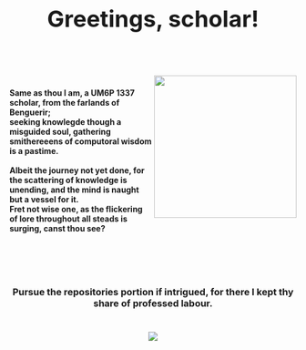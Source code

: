 <center><h1 style="font-size: 40px;">Greetings, scholar!</h1></center>

<!-- <br />

<div align="center">
  
  <img src="https://i.pinimg.com/originals/e9/0e/6c/e90e6ced05e7e96a17cf66866b4031cd.gif" />
  
 </div> -->

<br />
<br />

<p>
  <img src="https://i.pinimg.com/originals/d3/1f/8d/d31f8d9771b1a3c9d4f92d4440bda533.gif" align="right" style="width: 250px; height: 250px;">
<h4><br />Same as thou I am, a UM6P 1337 scholar, from the farlands of Benguerir;<br />
  seeking knowlegde though a misguided soul, gathering smithereeens of computoral wisdom is a pastime.<br /><br /> Albeit the journey not yet done, for the scattering of knowledge is unending, and the mind is naught but a vessel for it.<br />Fret not wise one, as the flickering of lore throughout all steads is surging, canst thou see?</h4>
  </p>

<br />
<br />
<br />

<div align="center">
   <h3>Pursue the repositories portion if intrigued, for there I kept thy share of professed labour.<h3>
</div>
  
<br />

<div align="center">
  
  <img src="https://i.pinimg.com/originals/14/10/f2/1410f2eb7fa784be79d33df63ded017f.gif"/>
  
 </div>  
  
<!-- <br />

<div align="center">
  
  <img src="https://i.pinimg.com/originals/e9/0e/6c/e90e6ced05e7e96a17cf66866b4031cd.gif"/>
  
 </div> -->

<!-- <div align="center">
  
  <img src ="https://stats.quine.sh/aberrant/languages-over-time?theme=dark" />
  
  </div>
  
<br />
<br />

<div align="center">
  
  <img src ="https://stats.quine.sh/aberrant/github?theme=dark" />
  
 </div> -->

